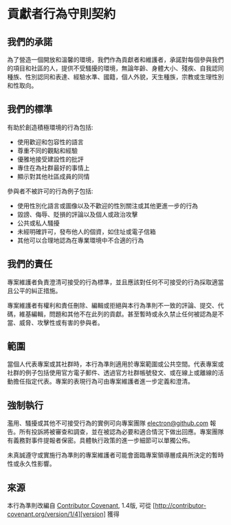 # 貢獻者行為守則契約

## 我們的承諾

為了營造一個開放和溫馨的環境，我們作為貢獻者和維護者，承諾對每個參與我們的項目和社區的人，提供不受騷擾的環境，無論年齡、身體大小、殘疾、自我認同種族、性別認同和表達、經驗水準、國籍，個人外貌，天生種族，宗教或生理性別和性取向。

## 我們的標準

有助於創造積極環境的行為包括:

* 使用歡迎和包容性的語言
* 尊重不同的觀點和經驗
* 優雅地接受建設性的批評
* 專住在為社群最好的事情上
* 顯示對其他社區成員的同情

參與者不被許可的行為例子包括:

* 使用性別化語言或圖像以及不歡迎的性別關注或其他更進一步的行為
* 毀謗、侮辱、貶損的評論以及個人或政治攻擊
* 公共或私人騷擾
* 未經明確許可，發布他人的個資，如住址或電子信箱
* 其他可以合理地認為在專業環境中不合適的行為

## 我們的責任

專案維護者負責澄清可接受的行為標準，並且應該對任何不可接受的行為採取適當且公平的糾正措施。

專案維護者有權利和責任刪除、編輯或拒絕與本行為準則不一致的評論、提交、代碼，維基編輯，問題和其他不在此列的貢獻。甚至暫時或永久禁止任何被認為是不當、威脅、攻擊性或有害的參與者。

## 範圍

當個人代表專案或其社群時，本行為準則適用於專案範圍或公共空間。代表專案或社群的例子包括使用官方電子郵件、透過官方社群帳號發文、或在線上或離線的活動擔任指定代表。專案的表現行為可由專案維護者進一步定義和澄清。

## 強制執行

濫用、騷擾或其他不可接受行為的實例可向專案團隊 [electron@github.com](mailto:electron@github.com) 報告。所有投訴將被審查和調查，並在被認為必要和適合情況下做出回應。專案團隊有義務對事件提報者保密。具體執行政策的進一步細節可以單獨公佈。

未真誠遵守或實施行為準則的專案維護者可能會面臨專案領導層成員所決定的暫時性或永久性影響。

## 來源

本行為準則改編自 [Contributor Covenant][homepage], 1.4版, 可從 [http://contributor-covenant.org/version/1/4][version] 獲得

[homepage]: http://contributor-covenant.org
[version]: http://contributor-covenant.org/version/1/4/
